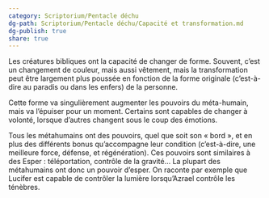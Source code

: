 ```yaml
---
category: Scriptorium/Pentacle déchu
dg-path: Scriptorium/Pentacle déchu/Capacité et transformation.md
dg-publish: true
share: true
---
```



Les créatures bibliques ont la capacité de changer de forme. Souvent, c’est un changement de couleur, mais aussi vêtement, mais la transformation peut être largement plus poussée en fonction de la forme originale (c’est-à-dire au paradis ou dans les enfers) de la personne.

Cette forme va singulièrement augmenter les pouvoirs du méta-humain, mais va l’épuiser pour un moment. Certains sont capables de changer à volonté, lorsque d’autres changent sous le coup des émotions.

Tous les métahumains ont des pouvoirs, quel que soit son « bord », et en plus des différents bonus qu’accompagne leur condition (c’est-à-dire, une meilleure force, défense, et régénération). Ces pouvoirs sont similaires à des Esper : téléportation, contrôle de la gravité… La plupart des métahumains ont donc un pouvoir d’esper. On raconte par exemple que Lucifer est capable de contrôler la lumière lorsqu’Azrael contrôle les ténèbres.